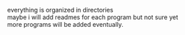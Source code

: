 everything is organized in directories  
maybe i will add readmes for each program but not sure yet  
more programs will be added eventually.
